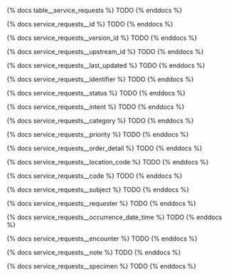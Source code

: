 {% docs table__service_requests %}
TODO
{% enddocs %}

{% docs service_requests__id %}
TODO
{% enddocs %}

{% docs service_requests__version_id %}
TODO
{% enddocs %}

{% docs service_requests__upstream_id %}
TODO
{% enddocs %}

{% docs service_requests__last_updated %}
TODO
{% enddocs %}

{% docs service_requests__identifier %}
TODO
{% enddocs %}

{% docs service_requests__status %}
TODO
{% enddocs %}

{% docs service_requests__intent %}
TODO
{% enddocs %}

{% docs service_requests__category %}
TODO
{% enddocs %}

{% docs service_requests__priority %}
TODO
{% enddocs %}

{% docs service_requests__order_detail %}
TODO
{% enddocs %}

{% docs service_requests__location_code %}
TODO
{% enddocs %}

{% docs service_requests__code %}
TODO
{% enddocs %}

{% docs service_requests__subject %}
TODO
{% enddocs %}

{% docs service_requests__requester %}
TODO
{% enddocs %}

{% docs service_requests__occurrence_date_time %}
TODO
{% enddocs %}

{% docs service_requests__encounter %}
TODO
{% enddocs %}

{% docs service_requests__note %}
TODO
{% enddocs %}

{% docs service_requests__specimen %}
TODO
{% enddocs %}
